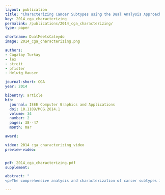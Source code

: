 ```yaml
---
layout: publication
title: "Characterizing Cancer Subtypes using the Dual Analysis Approach in Caleydo StratomeX"
key: 2014_cga_characterizing
permalink: /publications/2014_cga_characterizing/
type: paper

shortname: DualMeetsCaleydo
image: 2014_cga_characterizing.png

authors:
- Cagatay Turkay
- lex
- streit
- pfister
- Helwig Hauser

journal-short: CGA
year: 2014

bibentry: article
bib:
  journal: IEEE Computer Graphics and Applications
  doi: 10.1109/MCG.2014.1
  volume: 34
  number: 2
  pages: 38--47
  month: mar

award:

video: 2014_cga_characterizing_video
preview-video:


pdf: 2014_cga_characterizing.pdf
supplement:

abstract: "
<p>The comprehensive analysis and characterization of cancer subtypes is an important problem to which significant resources have been devoted in recent years. In this paper we integrate the dual analysis method, which uses statistics to describe both the dimensions and the rows of a high dimensional dataset, into StratomeX, a Caleydo view tailored to cancer subtype analysis. We introduce significant difference plots for showing the elements of a candidate cancer subtype that differ significantly from other subtypes, thus enabling analysts to characterize cancer subtypes. We also enable analysts to investigate how samples relate to the subtype they are assigned and to the other groups. Our approach gives analysts the ability to create well-defined candidate subtypes based on statistical properties. We demonstrate the utility of our approach in three case studies, where we show that we are able to reproduce findings from a published cancer subtype characterization.</p>"

---
```


